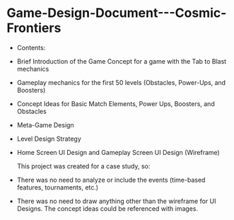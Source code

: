 # Game-Design-Document---Cosmic-Frontiers
- Contents:
- Brief Introduction of the Game Concept for a game with the Tab to Blast mechanics
- Gameplay mechanics for the first 50 levels (Obstacles, Power-Ups, and
Boosters)
- Concept Ideas for Basic Match Elements, Power Ups, Boosters, and Obstacles
- Meta-Game Design
- Level Design Strategy
- Home Screen UI Design and Gameplay Screen UI Design (Wireframe)

  This project was created for a case study, so:
- There was no need to analyze or include the events (time-based features, tournaments, etc.)
- There was no need to draw anything other than the wireframe for UI Designs. The concept ideas could be referenced with images.
